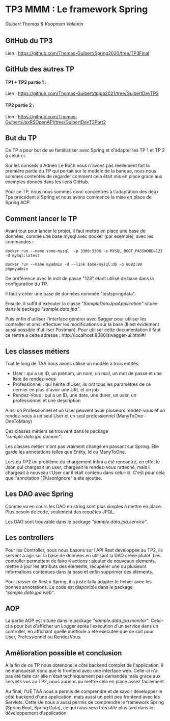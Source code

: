# TP3 MMM : Le framework Spring

###### Guibert Thomas & Koopman Valentin

## GitHub du TP3

Lien : https://github.com/Thomas-Guibert/Spring2020/tree/TP3Final

## GitHub des autres TP

#### TP1 + TP2 partie 1 :

Lien : https://github.com/Thomas-Guibert/tpjpa2021/tree/GuibertDevTP2

#### TP2 partie 2 :

Lien : https://github.com/Thomas-Guibert/JaxRSOpenAPI/tree/GuibertDevT2Part2

## But du TP

Ce TP a pour but de se familiariser avec Spring et d'adapter les TP 1 et TP 2 à celui-ci.

Sur les conseils d'Adrien Le Roch nous n'avons pas réellement fait la première partie du TP qui portait sur le modèle de la banque, nous nous sommes contentés de regarder comment cela était mis en place grace aux exemples donnés dans les liens GitHub.

Pour ce TP, nous nous sommes donc concentrés à l'adaptation des deux Tps précédent à Spring et nous avons commencé la mise en place de Spring AOP.

## Comment lancer le TP

Avant tout pour lancer le projet, il faut mettre en place une base de données, comme une base mysql avec docker (par exemple), avec les commandes :

```
docker run --name some-mysql  -p 3306:3306 -e MYSQL_ROOT_PASSWORD=123 -d mysql:latest
```

```
docker run --name myadmin -d --link some-mysql:db -p 8082:80 phpmyadmin
```

De préférence avec le mot de passe "123" étant utilisé de base dans la configuration du TP.

Il faut y créer une base de données nommée "testspringdata".

Ensuite, il suffit d'exécuter la classe *"SampleDataJpaApplication"* située dans le package *"sample.data.jpa"*.

Puis enfin d'utiliser l'interface générer avec Sagger pour utiliser les controller et ainsi effectuer les modifications sur la base (Il est évidement aussi possible d'utiliser Postman). Pour utiliser cette documentation il faut ce rentre a cette adresse : http://localhost:8080/swagger-ui.html#/

## Les classes métiers

Tout le long de TAA nous avons utilisé un modèle à trois entités:

- User : qui a un ID, un prénom, un nom, un mail, un mot de passe et une liste de rendez-vous
- Professionnel : qui hérite d'User, ils ont tous les paramètres de ce dernier en plus d'avoir une URL et un job
- Rendez-Vous : qui a un ID, une date, une durer, un user, un professionnel et une description

Ainsi un Professionnel et un User peuvent avoir plusieurs rendez-vous et un rendez-vous à un seul User et un seul professionnel (ManyToOne - OneToMany)

Ces classes métiers se trouvent dans le package *"sample.data.jpa.domain"*.

Les classes métier n'ont pas vraiment changé en passant sur Spring. Elle garde les annotations telles que Entity, Id ou ManyToOne. 

Lors du TP2 un problème du chargement infini a été rencontré, en effet le Json qui chargeait un user, chargeait le rendez-vous rattaché, mais il chargeait à nouveau l'User car il était contenu dans celui-ci. C'est pour cela que l'annotation "@JsonIgnore" a été ajoutée.

## Les DAO avec Spring

Comme vu en cours les DAO en string sont plus simples à mettre en place. Plus besoin de code, seulement des requêtes JPQL.

Les DAO sont trouvable dans le package *"sample.data.jpa.service"*.

## Les controllers

Pour les Controller, nous nous basons sur l'API Rest developpée au TP2, ils servent à agir sur la base de données en utilisant la DAO créée plutôt. Les controller permettent de faire 4 actions : ajouter de nouveaux elements, mettre à jour les attributs des élements, récupérer une ou plusieurs informations contenues dans la base et enfin supprimer des éléments.

Pour passer de Rest à Spring, il a juste fallu adapter le fichier avec les bonnes annotations. Le code est disponible dans le package *"sample.data.jpa.web"*.

## AOP

La partie AOP est située dans le package *"sample.data.jpa.monitor"*. Celui-ci a pour but d'afficher un Logger après l'exécution d'un service dans un controller, en affichant quelle méthode a été executée que ce soit pour User, Professionnel ou RendezVous.

## Amélioration possible et conclusion

À la fin de ce TP nous obtenons le côté backend complet de l'application, il ne manquerait donc que le frontend avec une interface web. Celle-ci n'a pas été faite car elle n'était techniquement pas demandée mais grace aux servlets vus au TP2, nous aurions pu mettre cela en place assez facilement.

Au final, l'UE TAA nous a permis de comprendre et de savoir développer le côté backend d'une application, mais aussi un petit peu frontend avec les Servlets. Cette Ue nous a aussi permis de comprendre le framework Spring (Spring Boot, Spring Data), ce qui nous sera très utile plus tard dans le développement d'application.
